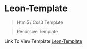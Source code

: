 # Leon-Template

> Html5 / Css3 Template

> Respnsive Template

Link To View Template [Leon-Template](https://leon-template.netlify.app)
